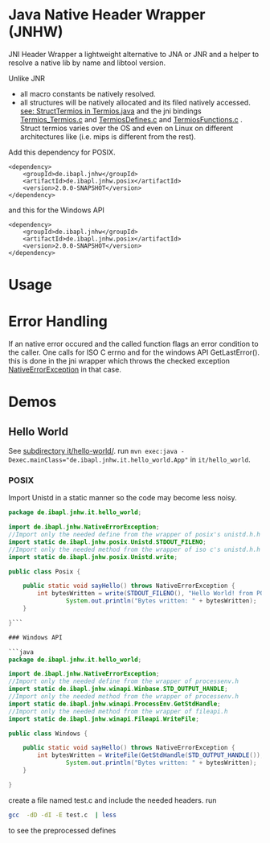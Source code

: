 # Java Native Header Wrapper (JNHW)

JNI Header Wrapper a lightweight alternative to JNA or JNR
and a helper to resolve a native lib by name and libtool version.

Unlike JNR 
* all macro constants be natively resolved.
* all structures will be natively allocated and its filed natively accessed. [see: StructTermios in Termios.java](./de.ibapl.jnhw.posix/src/main/java/de/ibapl/jnhw/posix/Termios.java) and the jni bindings [Termios_Termios.c](de.ibapl.jnhw.posix/src/main/native/Termios_Termios.c) and [TermiosDefines.c](de.ibapl.jnhw.posix/src/main/native/TermiosDefines.c) and [TermiosFunctions.c](de.ibapl.jnhw.posix/src/main/native/TermiosFunctions.c) . Struct termios varies over the OS and even on Linux on different architectures like (i.e. mips is different from the rest).  

Add this dependency for POSIX.

```
<dependency>
    <groupId>de.ibapl.jnhw</groupId>
    <artifactId>de.ibapl.jnhw.posix</artifactId>
    <version>2.0.0-SNAPSHOT</version>
</dependency>
```
and this for the Windows API

```
<dependency>
    <groupId>de.ibapl.jnhw</groupId>
    <artifactId>de.ibapl.jnhw.posix</artifactId>
    <version>2.0.0-SNAPSHOT</version>
</dependency>
```
# Usage

# Error Handling

If an native error occured and the called function flags an error condition to the caller. One calls for ISO C errno and for the windows API GetLastError(). this is done in the jni wrapper which throws the checked exception [NativeErrorException](./de.ibapl.jnhw.common/src/main/java/de/ibapl/jnhw/NativeErrorException.java) in that case.

# Demos
## Hello World
See [subdirectory it/hello-world/](./it/hello-world).
run `mvn exec:java -Dexec.mainClass="de.ibapl.jnhw.it.hello_world.App"` in `it/hello_world`.

### POSIX

Import Unistd in a static manner so the code may become less noisy.

```java
package de.ibapl.jnhw.it.hello_world;

import de.ibapl.jnhw.NativeErrorException;
//Import only the needed define from the wrapper of posix's unistd.h.h
import static de.ibapl.jnhw.posix.Unistd.STDOUT_FILENO;
//Import only the needed method from the wrapper of iso c's unistd.h.h
import static de.ibapl.jnhw.posix.Unistd.write;

public class Posix {

	public static void sayHello() throws NativeErrorException {
		int bytesWritten = write(STDOUT_FILENO(), "Hello World! from POSIX\n".getBytes());
                System.out.println("Bytes written: " + bytesWritten);
	}

}```

### Windows API

```java
package de.ibapl.jnhw.it.hello_world;

import de.ibapl.jnhw.NativeErrorException;
//Import only the needed define from the wrapper of processenv.h
import static de.ibapl.jnhw.winapi.Winbase.STD_OUTPUT_HANDLE;
//Import only the needed method from the wrapper of processenv.h
import static de.ibapl.jnhw.winapi.ProcessEnv.GetStdHandle;
//Import only the needed method from the wrapper of fileapi.h
import static de.ibapl.jnhw.winapi.Fileapi.WriteFile;

public class Windows {

	public static void sayHello() throws NativeErrorException {
		int bytesWritten = WriteFile(GetStdHandle(STD_OUTPUT_HANDLE()), "Hello World! from WIN API\n".getBytes());
                System.out.println("Bytes written: " + bytesWritten);
	}

}
```

create a file named test.c and include the needed headers.
run
```sh
gcc  -dD -dI -E test.c  | less
```
to see the preprocessed defines